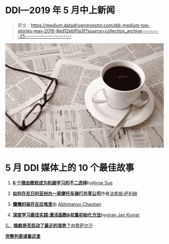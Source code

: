 # DDI—2019 年 5 月中上新闻

> 原文：<https://medium.datadriveninvestor.com/ddi-medium-top-stories-may-2019-8ed12eb91a3f?source=collection_archive---------25----------------------->

![](img/f2e8504ca039fdaeaff0946db094326c.png)

# 5 月 DDI 媒体上的 10 个最佳故事

1. [**6 个理由微软成为机器学习的不二选择**](https://medium.com/datadriveninvestor/6-reasons-microsoft-has-become-the-go-to-for-machine-learning-e642864ef5f5)by[Alyse Sue](https://medium.com/@alyse.sue)

2. [**如何在尼日利亚创办一家摩托车骑行共享公司**](https://medium.com/datadriveninvestor/how-to-start-a-motorcycle-ridesharing-company-in-nigeria-9ed73286f705)作者[法希姆·萨利赫](https://medium.com/@fahimsaleh)

3. [**慵懒的装在反应堆里**](https://medium.com/datadriveninvestor/lazy-loading-in-react-5c747b323509)由 [Abhimanyu Chauhan](https://medium.com/@abhimanyuchauhan_61309)

4. [**深度学习最佳实践:激活函数&权重初始化方法**](https://medium.com/datadriveninvestor/deep-learning-best-practices-activation-functions-weight-initialization-methods-part-1-c235ff976ed)by[niran Jan Kumar](https://medium.com/@niranjankumarc)

[5。](https://medium.com/datadriveninvestor/did-crypto-whales-kick-start-the-recent-rally-cedcf6647e90) [**隐鲸是否启动了最近的涨势？**](https://medium.com/datadriveninvestor/did-crypto-whales-kick-start-the-recent-rally-cedcf6647e90)由[费萨尔汗](https://medium.com/@khanfk)

[**完整列表请看这里**](https://www.datadriveninvestor.com/2019/06/05/ddi-medium-top-stories-may-2019/)